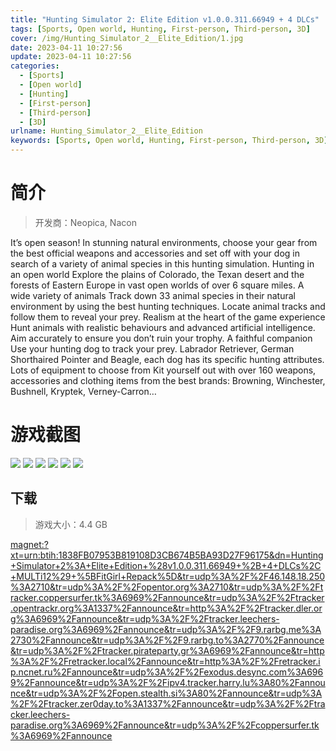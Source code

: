 ```yaml
---
title: "Hunting Simulator 2: Elite Edition v1.0.0.311.66949 + 4 DLCs"
tags: [Sports, Open world, Hunting, First-person, Third-person, 3D]
cover: /img/Hunting_Simulator_2__Elite_Edition/1.jpg
date: 2023-04-11 10:27:56
update: 2023-04-11 10:27:56
categories: 
  - [Sports]
  - [Open world]
  - [Hunting]
  - [First-person]
  - [Third-person]
  - [3D]
urlname: Hunting_Simulator_2__Elite_Edition
keywords: [Sports, Open world, Hunting, First-person, Third-person, 3D]
---
```

# 简介

> 开发商：Neopica, Nacon

It’s open season!
In stunning natural environments, choose your gear from the best official weapons and accessories and set off with your dog in search of a variety of animal species in this hunting simulation.
Hunting in an open world
Explore the plains of Colorado, the Texan desert and the forests of Eastern Europe in vast open worlds of over 6 square miles.
A wide variety of animals
Track down 33 animal species in their natural environment by using the best hunting techniques. Locate animal tracks and follow them to reveal your prey.
Realism at the heart of the game experience
Hunt animals with realistic behaviours and advanced artificial intelligence. Aim accurately to ensure you don’t ruin your trophy.
A faithful companion
Use your hunting dog to track your prey. Labrador Retriever, German Shorthaired Pointer and Beagle, each dog has its specific hunting attributes.
Lots of equipment to choose from
Kit yourself out with over 160 weapons, accessories and clothing items from the best brands: Browning, Winchester, Bushnell, Kryptek, Verney-Carron…

# 游戏截图

![](/img/Hunting_Simulator_2__Elite_Edition/2.jpg)
![](/img/Hunting_Simulator_2__Elite_Edition/3.jpg)
![](/img/Hunting_Simulator_2__Elite_Edition/4.jpg)
![](/img/Hunting_Simulator_2__Elite_Edition/5.jpg)
![](/img/Hunting_Simulator_2__Elite_Edition/6.jpg)
![](/img/Hunting_Simulator_2__Elite_Edition/7.jpg)


## 下载

> 游戏大小：4.4 GB

[magnet:?xt=urn:btih:1838FB07953B819108D3CB674B5BA93D27F96175&amp;dn=Hunting+Simulator+2%3A+Elite+Edition+%28v1.0.0.311.66949+%2B+4+DLCs%2C+MULTi12%29+%5BFitGirl+Repack%5D&amp;tr=udp%3A%2F%2F46.148.18.250%3A2710&amp;tr=udp%3A%2F%2Fopentor.org%3A2710&amp;tr=udp%3A%2F%2Ftracker.coppersurfer.tk%3A6969%2Fannounce&amp;tr=udp%3A%2F%2Ftracker.opentrackr.org%3A1337%2Fannounce&amp;tr=http%3A%2F%2Ftracker.dler.org%3A6969%2Fannounce&amp;tr=udp%3A%2F%2Ftracker.leechers-paradise.org%3A6969%2Fannounce&amp;tr=udp%3A%2F%2F9.rarbg.me%3A2730%2Fannounce&amp;tr=udp%3A%2F%2F9.rarbg.to%3A2770%2Fannounce&amp;tr=udp%3A%2F%2Ftracker.pirateparty.gr%3A6969%2Fannounce&amp;tr=http%3A%2F%2Fretracker.local%2Fannounce&amp;tr=http%3A%2F%2Fretracker.ip.ncnet.ru%2Fannounce&amp;tr=udp%3A%2F%2Fexodus.desync.com%3A6969%2Fannounce&amp;tr=udp%3A%2F%2Fipv4.tracker.harry.lu%3A80%2Fannounce&amp;tr=udp%3A%2F%2Fopen.stealth.si%3A80%2Fannounce&amp;tr=udp%3A%2F%2Ftracker.zer0day.to%3A1337%2Fannounce&amp;tr=udp%3A%2F%2Ftracker.leechers-paradise.org%3A6969%2Fannounce&amp;tr=udp%3A%2F%2Fcoppersurfer.tk%3A6969%2Fannounce](magnet:?xt=urn:btih:1838FB07953B819108D3CB674B5BA93D27F96175&amp;dn=Hunting+Simulator+2%3A+Elite+Edition+%28v1.0.0.311.66949+%2B+4+DLCs%2C+MULTi12%29+%5BFitGirl+Repack%5D&amp;tr=udp%3A%2F%2F46.148.18.250%3A2710&amp;tr=udp%3A%2F%2Fopentor.org%3A2710&amp;tr=udp%3A%2F%2Ftracker.coppersurfer.tk%3A6969%2Fannounce&amp;tr=udp%3A%2F%2Ftracker.opentrackr.org%3A1337%2Fannounce&amp;tr=http%3A%2F%2Ftracker.dler.org%3A6969%2Fannounce&amp;tr=udp%3A%2F%2Ftracker.leechers-paradise.org%3A6969%2Fannounce&amp;tr=udp%3A%2F%2F9.rarbg.me%3A2730%2Fannounce&amp;tr=udp%3A%2F%2F9.rarbg.to%3A2770%2Fannounce&amp;tr=udp%3A%2F%2Ftracker.pirateparty.gr%3A6969%2Fannounce&amp;tr=http%3A%2F%2Fretracker.local%2Fannounce&amp;tr=http%3A%2F%2Fretracker.ip.ncnet.ru%2Fannounce&amp;tr=udp%3A%2F%2Fexodus.desync.com%3A6969%2Fannounce&amp;tr=udp%3A%2F%2Fipv4.tracker.harry.lu%3A80%2Fannounce&amp;tr=udp%3A%2F%2Fopen.stealth.si%3A80%2Fannounce&amp;tr=udp%3A%2F%2Ftracker.zer0day.to%3A1337%2Fannounce&amp;tr=udp%3A%2F%2Ftracker.leechers-paradise.org%3A6969%2Fannounce&amp;tr=udp%3A%2F%2Fcoppersurfer.tk%3A6969%2Fannounce)